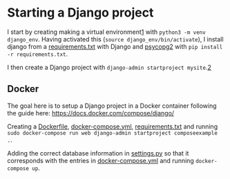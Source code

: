 # Starting a Django project

I start by creating making a virtual environment[1] with `python3 -m venv django_env`. Having activated this (`source django_env/bin/activate`), I install django from a [requirements.txt](mysite/requirements.txt) with Django and [psycopg2](https://pypi.org/project/psycopg2/) with `pip install -r requirements.txt`.

I then create a Django project with `django-admin startproject mysite`.[2]

[1]: https://docs.python.org/3/library/venv.html
[2]: https://docs.djangoproject.com/en/3.1/intro/tutorial01/

## Docker
The goal here is to setup a Django project in a Docker container following the guide here: https://docs.docker.com/compose/django/

Creating a [Dockerfile](mysite/Dockerfile), [docker-compose.yml](mysite/docker-compose.yml), [requirements.txt](mysite/requirements.txt) and running `sudo docker-compose run web django-admin startproject composeexample .`.

Adding the correct database information in [settings.py](mysite/composeexample/settings.py) so that it corresponds with the entries in [docker-compose.yml](mysite/docker-compose.yml) and running `docker-compose up`.
